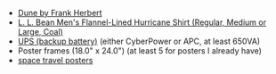 - [Dune by Frank Herbert](https://www.amazon.ca/Dune-Frank-Herbert/dp/0441172717/147-2876979-5101837?psc=1)
- [L. L. Bean Men's Flannel-Lined Hurricane Shirt (Regular, Medium or Large, Coal)](https://www.llbean.ca/shop/Mens-Flannel-Lined-Hurricane-Shirt/90119.html?CORECRD=true&attrValue_0=Coal)
- [UPS (backup battery)](https://www.amazon.ca/CyberPower-ST425-Standby-Outlets-Compact/dp/B07SKX78PV) (either CyberPower or APC, at least 650VA)
- Poster frames (18.0" x 24.0") (at least 5 for posters I already have)
- [space travel posters](https://www.uncommongoods.com/product/interstellar-travel-posters)